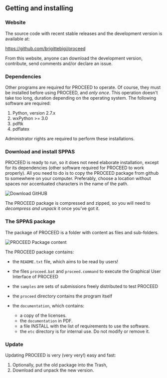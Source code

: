 ## Getting and installing


### Website

The source code with recent stable releases and the development version is 
available at:

<https://github.com/brigittebigi/proceed>

From this website, anyone can download the development version, 
contribute, send comments and/or declare an issue.


### Dependencies

Other programs are required for PROCEED to operate. Of course,
they must be installed before using PROCEED, and *only once*.
This operation doesn't take too long, duration depending on the operating system.
The following software are required:

1. Python, version 2.7.x
2. wxPython >= 3.0
3. pdftk
4. pdflatex

Administrator rights are required to perform these installations. 


### Download and install SPPAS

PROCEED is ready to run, so it does not need elaborate installation, except for
its dependencies (other software required for PROCEED to work properly).
All you need to do is to copy the PROCEED package from github to somewhere
on your computer. Preferably, choose a location without spaces nor accentuated 
characters in the name of the path.  

![Download GitHUB](./etc/screenshots/github.png)

The PROCEED package is compressed and zipped, so you will need to
*decompress and unpack* it once you've got it.

### The SPPAS package

The package of PROCEED is a folder with content as files and sub-folders. 

![PROCEED Package content](./etc/screenshots/explorer-PROCEED-folder.png)

The PROCEED package contains:

- the `README.txt` file, which aims to be read by users!
- the files `proceed.bat` and `proceed.command` to execute the Graphical User Interface of PROCEED
- the `samples` are sets of submissions freely distributed to test PROCEED
- the `proceed` directory contains the program itself
- the `documentation`, which contains:

    - a copy of the licenses.
    - the `documentation` in PDF.
    - a file INSTALL with the list of requirements to use the software.
    - the `etc` directory is for internal use. Do not modify or remove it.


### Update

Updating PROCEED is very (very very!) easy and fast:

1. Optionally, put the old package into the Trash,
2. Download and unpack the new version.
